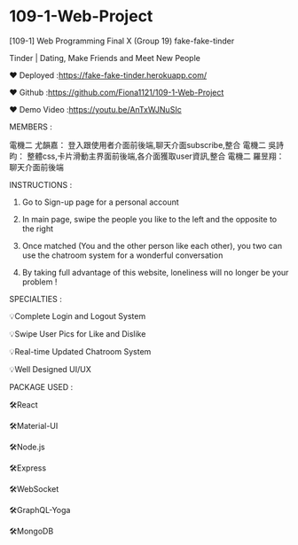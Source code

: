 # 109-1-Web-Project
[109-1] Web Programming Final X (Group 19) fake-fake-tinder

Tinder | Dating, Make Friends and Meet New People

❤ Deployed :https://fake-fake-tinder.herokuapp.com/

❤ Github :https://github.com/Fiona1121/109-1-Web-Project

❤ Demo Video :https://youtu.be/AnTxWJNuSIc

MEMBERS : 

電機二 尤韻嘉： 登入跟使用者介面前後端,聊天介面subscribe,整合
電機二 吳詩昀： 整體css,卡片滑動主界面前後端,各介面獲取user資訊,整合
電機二 羅昱翔： 聊天介面前後端



INSTRUCTIONS :

1)	Go to Sign-up page for a personal account

2)	In main page, swipe the people you like to the left and the opposite to the right

3)	Once matched (You and the other person like each other), you two can use the chatroom system for a wonderful conversation

4)	By taking full advantage of this website, loneliness will no longer be your problem !



SPECIALTIES :

💡Complete Login and Logout System

💡Swipe User Pics for Like and Dislike

💡Real-time Updated Chatroom System

💡Well Designed UI/UX



PACKAGE USED :

🛠React

🛠Material-UI

🛠Node.js

🛠Express

🛠WebSocket

🛠GraphQL-Yoga

🛠MongoDB
